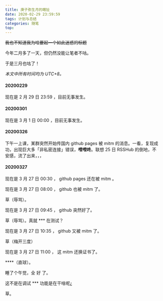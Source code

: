 ```yaml
---
title: 庚子弥生月的瞎扯
date: 2020-02-29 23:59:59
tags: 计划与总结
categories: 随笔
top:
---
```


~~我也不知道我为啥要起一个如此迷惑的标题~~

今年二月多了一天，但仍然没能让笔者不咕。

于是三月也咕了！

*本文中所有时间均为 UTC+8。*

<!-- more -->

#### 20200229

现在是 2 月 29 日 23:59 ，目前无事发生。

#### 20200301

现在是 3 月 1 日 00:00 ，目前无事发生。

#### 20200326

下午一上课，某群突然开始传国内 github pages 被 mitm 的消息。一看，复现成功，出现巨大多「非私密连接」错误，**噔噔咚**。联想 25 日 RSSHub 的倒地，不安感，流了出来，，，

#### 20200327

现在是 3 月 27 日 00:30 ， github pages 还在被 mitm 。

现在是 3 月 27 日 08:00 ， github 也被 mitm 了。

草（辱骂）。

现在是 3 月 27 日 09:45 ， github 突然好了。

草（辱骂）。真就 \*\*\* 在测试？

现在是 3 月 27 日 10:35 ， github 又被 mitm 了。

草（梅开三度）

现在是 3 月 27 日 11:00 ， 这 mitm 还换证书了。

\*\*\*\*（直球）。

睡了个午觉，全 好 了。

这不是在调试 \*\*\* 功能是在干啥呢¿

草。
